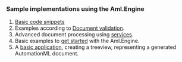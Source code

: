 ### Sample implementations using the Aml.Engine

1. [Basic code snippets](basic.md) 
2. Examples according to [Document validation](validation.md).
3. Advanced document processing using [services](service.md).
4. Basic examples to [get started](GettingStartedSamples) with the Aml.Engine.
5. A [basic application](ApplicationTutorialForBasics), creating a treeview, representing a generated AutomationML document.
